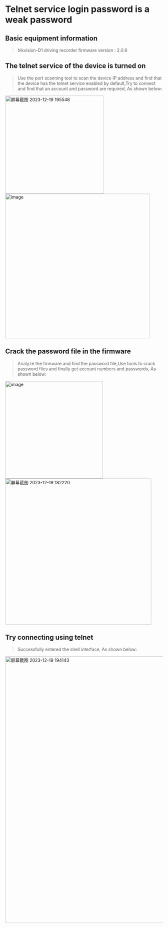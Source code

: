 # Telnet service login password is a weak password

## Basic equipment information

> hikvision-D1 driving recorder
> firmware version : 2.0.9

## The telnet service of the device is turned on

> Use the port scanning tool to scan the device IP address and find that the device has the telnet service enabled by default,Try to connect and find that an account and password are required, As shown below:

<img width="314" alt="屏幕截图 2023-12-19 195548" src="https://github.com/cvdyfbwa/Weak-password/assets/150313831/f12480ef-15c7-463e-9118-a146a1ba3cfc">

<img width="463" alt="image" src="https://github.com/cvdyfbwa/Weak-password/assets/150313831/a4f0a45d-a1f1-4acf-9018-071aacdf9ea4">

## Crack the password file in the firmware

> Analyze the firmware and find the password file,Use tools to crack password files and finally get account numbers and passwords, As shown below:

<img width="312" alt="image" src="https://github.com/cvdyfbwa/Weak-password/assets/150313831/c3558045-5a2a-440a-8bc8-0159ef4f76c2">

<img width="467" alt="屏幕截图 2023-12-19 182220" src="https://github.com/cvdyfbwa/Weak-password/assets/150313831/33b4cef3-8e1f-4d18-885c-7905bd7e3f5b">

## Try connecting using telnet

> Successfully entered the shell interface, As shown below:

<img width="854" alt="屏幕截图 2023-12-19 194143" src="https://github.com/cvdyfbwa/Weak-password/assets/150313831/548beea5-5de6-4da5-bcc5-05f4b86f3e9f">





